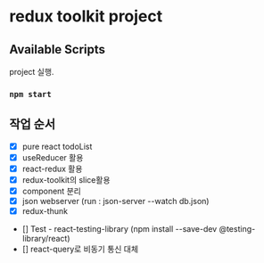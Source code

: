 # redux toolkit project

## Available Scripts

project 실행.

### `npm start`

## 작업 순서
- [x] pure react todoList  
- [x] useReducer 활용  
- [x] react-redux 활용  
- [x] redux-toolkit의 slice활용  
- [x] component 분리   
- [x] json webserver  (run : json-server --watch db.json)
- [x] redux-thunk  
- [] Test - react-testing-library (npm install --save-dev @testing-library/react)
- [] react-query로 비동기 통신 대체  
